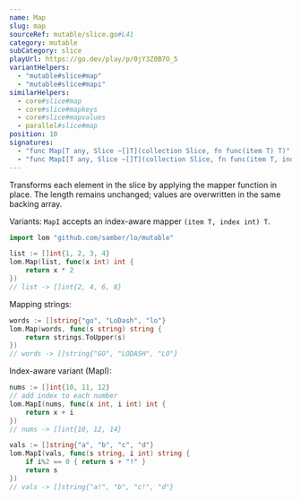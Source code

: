 ```yaml
---
name: Map
slug: map
sourceRef: mutable/slice.go#L41
category: mutable
subCategory: slice
playUrl: https://go.dev/play/p/0jY3Z0B7O_5
variantHelpers:
  - "mutable#slice#map"
  - "mutable#slice#mapi"
similarHelpers:
  - core#slice#map
  - core#slice#mapkeys
  - core#slice#mapvalues
  - parallel#slice#map
position: 10
signatures:
  - "func Map[T any, Slice ~[]T](collection Slice, fn func(item T) T)"
  - "func MapI[T any, Slice ~[]T](collection Slice, fn func(item T, index int) T)"
---
```


Transforms each element in the slice by applying the mapper function in place. The length remains unchanged; values are overwritten in the same backing array.

Variants: `MapI` accepts an index-aware mapper `(item T, index int) T`.

```go
import lom "github.com/samber/lo/mutable"

list := []int{1, 2, 3, 4}
lom.Map(list, func(x int) int {
    return x * 2
})
// list -> []int{2, 4, 6, 8}
```

Mapping strings:

```go
words := []string{"go", "LoDash", "lo"}
lom.Map(words, func(s string) string {
    return strings.ToUpper(s)
})
// words -> []string{"GO", "LODASH", "LO"}
```

Index-aware variant (MapI):

```go
nums := []int{10, 11, 12}
// add index to each number
lom.MapI(nums, func(x int, i int) int {
    return x + i
})
// nums -> []int{10, 12, 14}

vals := []string{"a", "b", "c", "d"}
lom.MapI(vals, func(s string, i int) string {
    if i%2 == 0 { return s + "!" }
    return s
})
// vals -> []string{"a!", "b", "c!", "d"}
```

